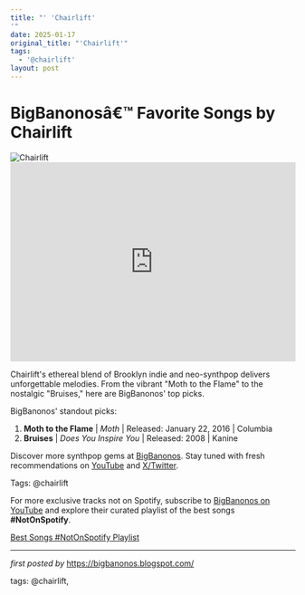 ```yaml
---
title: "' 'Chairlift'
'"
date: 2025-01-17
original_title: "'Chairlift'"
tags:
  - '@chairlift'
layout: post
---
```

<!-- Title of the Post -->
<h1 >BigBanonosâ€™ Favorite Songs by Chairlift</h1> <!-- Featured Image -->
<div > <img src="https://i.scdn.co/image/ab6761610000e5eb5e840e15b98bab227b5289a6" alt="Chairlift">
</div> <!-- Spotify Embed -->
<div > <iframe src="https://open.spotify.com/embed/playlist/3vbgmJzrCDRs91wpYtzJYE?utm_source=generator" width="100%" height="352" frameBorder="0" allowfullscreen="" allow="autoplay; clipboard-write; encrypted-media; fullscreen; picture-in-picture" loading="lazy"></iframe>
</div> <!-- Introductory Text -->
<p >Chairlift's ethereal blend of Brooklyn indie and neo-synthpop delivers unforgettable melodies. From the vibrant "Moth to the Flame" to the nostalgic "Bruises," here are BigBanonos' top picks.</p> <!-- Song Highlights -->
<div > <p>BigBanonos' standout picks:</p> <ol> <li><strong>Moth to the Flame</strong> | <em>Moth</em> | Released: January 22, 2016 | Columbia</li> <li><strong>Bruises</strong> | <em>Does You Inspire You</em> | Released: 2008 | Kanine</li> </ol>
</div> <!-- Footer Links -->
<div > <p>Discover more synthpop gems at <a href="https://bigbanonos.blogspot.com/" target="_blank">BigBanonos</a>. Stay tuned with fresh recommendations on <a href="https://www.youtube.com/@BigBanonos" target="_blank">YouTube</a> and <a href="https://x.com/bigbanonos" target="_blank">X/Twitter</a>.</p>
</div> <!-- Tags -->
<p >Tags: @chairlift</p>


<!--Subscribe and Playlist Links-->
<div>
    <p>For more exclusive tracks not on Spotify, subscribe to <a href="https://www.youtube.com/@BigBanonos" target="_blank">BigBanonos on YouTube</a> and explore their curated playlist of the best songs <strong>#NotOnSpotify</strong>.</p>
    <p><a href="https://www.youtube.com/playlist?list=PLtuNtuTatqI0kFahUCbtbfenC_ET5O_tr" target="_blank">Best Songs #NotOnSpotify Playlist<br /></a></p></div>

<hr />

<p><em>first posted by</em> <a href="https://bigbanonos.blogspot.com/" rel="noopener" target="_new">https://bigbanonos.blogspot.com/</a></p>

<p>tags: @chairlift,</p>
